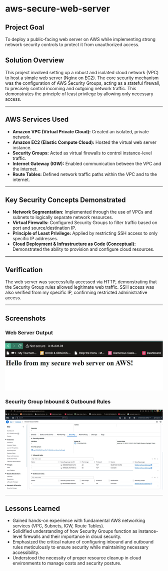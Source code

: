 # aws-secure-web-server
## Project Goal
To deploy a public-facing web server on AWS while implementing strong network security controls to protect it from unauthorized access.

## Solution Overview
This project involved setting up a robust and isolated cloud network (VPC) to host a simple web server (Nginx on EC2). The core security mechanism was the configuration of AWS Security Groups, acting as a stateful firewall, to precisely control incoming and outgoing network traffic. This demonstrates the principle of least privilege by allowing only necessary access.

---

## AWS Services Used
* **Amazon VPC (Virtual Private Cloud):** Created an isolated, private network.
* **Amazon EC2 (Elastic Compute Cloud):** Hosted the virtual web server instance.
* **Security Groups:** Acted as virtual firewalls to control instance-level traffic.
* **Internet Gateway (IGW):** Enabled communication between the VPC and the internet.
* **Route Tables:** Defined network traffic paths within the VPC and to the internet.

---

## Key Security Concepts Demonstrated
* **Network Segmentation:** Implemented through the use of VPCs and subnets to logically separate network resources.
* **Virtual Firewalls:** Configured Security Groups to filter traffic based on port and source/destination IP.
* **Principle of Least Privilege:** Applied by restricting SSH access to only specific IP addresses.
* **Cloud Deployment & Infrastructure as Code (Conceptual):** Demonstrated the ability to provision and configure cloud resources.

---

## Verification
The web server was successfully accessed via HTTP, demonstrating that the Security Group rules allowed legitimate web traffic. SSH access was also verified from my specific IP, confirming restricted administrative access.

---

## Screenshots

### Web Server Output
![Web Server Output](https://github.com/YosifYolen/aws-secure-web-server/blob/main/Hello%20from%20my%20secure%20web%20server%20on%20AWS!.JPG?raw=true)

### Security Group Inbound & Outbound Rules
![Security Group Inbound & Outbound Rules](https://github.com/YosifYolen/aws-secure-web-server/blob/main/Inbound%20&%20Outbound%20Rules.JPG?raw=true)

---

## Lessons Learned
* Gained hands-on experience with fundamental AWS networking services (VPC, Subnets, IGW, Route Tables).
* Solidified understanding of how Security Groups function as instance-level firewalls and their importance in cloud security.
* Emphasized the critical nature of configuring inbound and outbound rules meticulously to ensure security while maintaining necessary accessibility.
* Understood the necessity of proper resource cleanup in cloud environments to manage costs and security posture.
